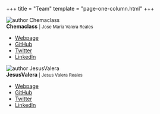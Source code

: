 +++
title = "Team"
template = "page-one-column.html"
+++

<div id="team">
  <div class="author">
    <img src="https://avatars.githubusercontent.com/u/5256287?s=155" alt="author Chemaclass">
    <div class="content">
      <span><b>Chemaclass</b> <small>| Jose Maria Valera Reales</small></span>
      <ul>
        <li><a href="https://chemaclass.com/" target="_blank">Webpage</a></li>
        <li><a href="https://github.com/Chemaclass/" target="_blank">GitHub</a></li>
        <li><a href="https://twitter.com/Chemaclass/" target="_blank">Twitter</a></li>
        <li><a href="https://www.linkedin.com/in/jose-maria-valera-reales/" target="_blank">LinkedIn</a></li>
      </ul>
    </div>
  </div>

  <div class="author">
    <img src="https://avatars.githubusercontent.com/u/6381924?s=155" alt="author JesusValera">
    <div class="content">
      <span><b>JesusValera</b> <small>| Jesus Valera Reales</small></span>
      <ul>
        <li><a href="https://jesusvalerareales.com/" target="_blank">Webpage</a></li>
        <li><a href="https://github.com/JesusValera/" target="_blank">GitHub</a></li>
        <li><a href="https://twitter.com/JesusValera96/" target="_blank">Twitter</a></li>
        <li><a href="https://www.linkedin.com/in/jesusvalera/" target="_blank">LinkedIn</a></li>
      </ul>
    </div>
  </div>
</div>
